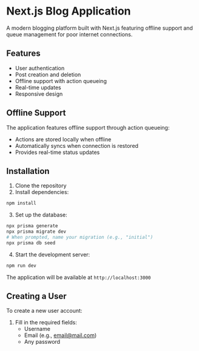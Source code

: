 # Next.js Blog Application

A modern blogging platform built with Next.js featuring offline support and queue management for poor internet connections.

## Features

- User authentication
- Post creation and deletion
- Offline support with action queueing
- Real-time updates
- Responsive design

## Offline Support

The application features offline support through action queueing:
- Actions are stored locally when offline
- Automatically syncs when connection is restored
- Provides real-time status updates

## Installation

1. Clone the repository
2. Install dependencies:
```bash
npm install
```

3. Set up the database:
```bash
npx prisma generate
npx prisma migrate dev
# When prompted, name your migration (e.g., "initial")
npx prisma db seed
```

4. Start the development server:
```bash
npm run dev
```

The application will be available at `http://localhost:3000`

## Creating a User

To create a new user account:

1. Fill in the required fields:
   - Username
   - Email (e.g., email@mail.com)
   - Any password

